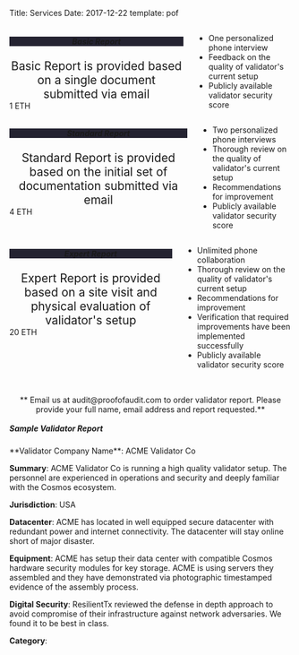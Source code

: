 Title: Services
Date: 2017-12-22
template: pof

<link rel="stylesheet" href="https://cdnjs.cloudflare.com/ajax/libs/font-awesome/4.7.0/css/font-awesome.min.css">
<section id="about">
<div class="container">

<div class="row" style="margin-bottom:2rem">
<div class="four columns">
<div class="box">
<h5 style="text-align:center; background-color:#242331">Basic Report</h5>
<div style="text-align:center; font-size: 1.3rem;">
Basic Report is provided based on a single document submitted via email
</div>
<div class="wrapper">1 ETH</div>
</div>	
	<ul> 
		<li>
		<i class="fa fa-check"></i>
		<div class="li-contents">One personalized phone interview</div>
		</li>
		<li>
		<i class="fa fa-check"></i>
		<div class="li-contents">Feedback on the quality of validator's current setup</div>
		</li>
		<li>
		<i class="fa fa-check"></i>
		<div class="li-contents">Publicly available validator security score</div>
		</li>
	</ul>
	<!-- <p class="if"><a target="_blank" class="email" href="#about">Email us</a> if you’d like to order your assessment report. -->
</div>

<div class="four columns">
<div class="box">
<h5 style="text-align:center; background-color:#242331">Standard Report</h5>
<div style="text-align:center; font-size: 1.3rem;">
Standard Report is provided based on the initial set of documentation submitted via email
</div>
<div class="wrapper">4 ETH</div>
</div>
	<ul>
		<li>
		<i class="fa fa-check"></i>
		<div class="li-contents">Two personalized phone interviews</div>
		</li>
		<li>
		<i class="fa fa-check"></i>
		<div class="li-contents">Thorough review on the quality of validator's current setup </div>
		</li>
		<li>
		<i class="fa fa-check"></i>
		<div class="li-contents">Recommendations for improvement</div>
		</li>
		<li>
		<i class="fa fa-check"></i>
		<div class="li-contents">Publicly available validator security score</div>
		</li>
	</ul>
	<!-- <p class="if"><a target="_blank" class="email" href="#">Email us</a> if you’d like to order your assessment report.</p> -->
</div>

<div class="four columns">
<div class="box">
<h5 style="text-align:center; background-color:#242331">Expert Report</h5>
<div style="text-align:center; font-size: 1.3rem;">
Expert Report is provided based on a site visit and physical evaluation of validator's setup
</div>
<div class="wrapper">20 ETH</div>
</div>
	<ul>
		<li>
		<i class="fa fa-check"></i>
		<div class="li-contents">Unlimited phone collaboration</div>
		</li>
		<li>
		<i class="fa fa-check"></i>
		<div class="li-contents">Thorough review on the quality of validator's current setup</div>
		</li>
		<li>
		<i class="fa fa-check"></i>
		<div class="li-contents">Recommendations for improvement</div>
		</li>
		<li>
		<i class="fa fa-check"></i>
		<div class="li-contents">Verification that required improvements have been implemented successfully </div>
		</li>
		<li>
		<i class="fa fa-check"></i>
		<div class="li-contents">Publicly available validator security score</div>
		</li>
	</ul>
</div>
</div>	
<center>** Email us at <span class="email">audit@proofofaudit.com</span> to order validator report. Please provide your full name, email address and report requested.**</center>

<div class="sep"></div><br>
<!-- <div id="order">Email us at <span class="email">audit@proofofaudit.com</span> to order an assessment report. <br>Please provide your full name, email address and report requested.
</div><br> -->

<!-- <hr> -->

<h5 style="margin-top:0;">Sample Validator Report</h5>
**Validator Company Name**: ACME Validator Co

**Summary**: ACME Validator Co is running a high quality validator setup. The personnel are experienced in operations and security and deeply familiar with the Cosmos ecosystem.

**Jurisdiction**: USA

**Datacenter**: ACME has located in well equipped secure datacenter with redundant power and internet connectivity. The datacenter will stay online short of major disaster.

**Equipment**: ACME has setup their data center with compatible Cosmos hardware security modules for key storage. ACME is using servers they assembled and they have demonstrated via photographic timestamped evidence of the assembly process.
 

**Digital Security**: ResilientTx reviewed the defense in depth approach to avoid compromise of their infrastructure against network adversaries. We found it to be best in class.

**Category**: 
<i class="fa fa-diamond"></i>
<i class="fa fa-diamond"></i>
<i class="fa fa-diamond"></i>
<i class="fa fa-diamond"></i>
<i class="fa fa-diamond"></i>


</div> 
</section>
<div class="sep"></div>
<!-- <h5>Categories</h5>
<div class="categories">
<div class="category basic">Basic</div>
<div class="category standard">Standard</div>
<div class="category expert">Expert</div>
</div> -->



